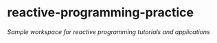 # reactive-programming-practice
###### Sample workspace for reactive programming tutorials and applications
